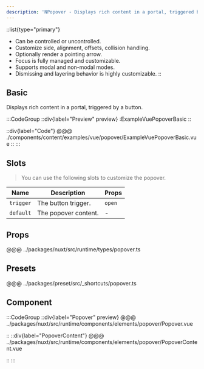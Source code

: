 ```yaml
---
description: 'NPopover - Displays rich content in a portal, triggered by a button.'
---
```


::list{type="primary"}
- Can be controlled or uncontrolled.
- Customize side, alignment, offsets, collision handling.
- Optionally render a pointing arrow.
- Focus is fully managed and customizable.
- Supports modal and non-modal modes.
- Dismissing and layering behavior is highly customizable.
::

## Basic

Displays rich content in a portal, triggered by a button.

:::CodeGroup
::div{label="Preview" preview}
  :ExampleVuePopoverBasic
::

::div{label="Code"}
@@@ ./components/content/examples/vue/popover/ExampleVuePopoverBasic.vue
::
:::

## Slots

> You can use the following slots to customize the popover.

| Name           | Description                  | Props  |
| -------------- | ---------------------------- | ------ |
| `trigger`      | The button trigger.          | `open` |
| `default`      | The popover content.         | -      |

## Props
@@@ ../packages/nuxt/src/runtime/types/popover.ts

## Presets
@@@ ../packages/preset/src/_shortcuts/popover.ts

## Component

:::CodeGroup
::div{label="Popover" preview}
@@@ ../packages/nuxt/src/runtime/components/elements/popover/Popover.vue

::
::div{label="PopoverContent"}
@@@ ../packages/nuxt/src/runtime/components/elements/popover/PopoverContent.vue

::
:::
